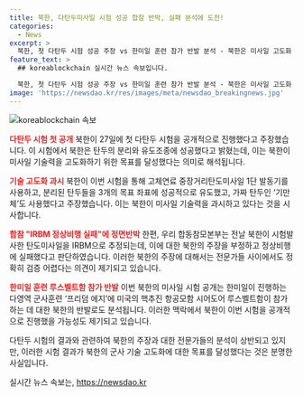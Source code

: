 ```yaml
---
title: 북한, 다탄두미사일 시험 성공 합참 반박, 실패 분석에 도전!
categories:
  - News
excerpt: >
  북한, 첫 다탄두 시험 성공 주장 vs 한미일 훈련 참가 반발 분석 - 북한은 미사일 고도화 목표로 다탄두 시험 성공을 주장했다. 하지만 전문가들은 해당 영상이 정확한 검증을 어렵게 한다는 의견을 내놨다. 또한, 한미일 훈련에 미국의 핵추진 항공모함 시어도어 루스벨트함 참가로 인한 북한의 반발도 관측되고 있다. 해당 시험은 북한의 핵·미사일 고도화를 드러내기 위한 것으로 분석된다.
feature_text: >
  ## koreablockchain 실시간 뉴스 속보입니다.

  북한, 첫 다탄두 시험 성공 주장 vs 한미일 훈련 참가 반발 분석 - 북한은 미사일 고도화 목표로 다탄두 시험 성공을 주장했다. 하지만 전문가들은 해당 영상이 정확한 검증을 어렵게 한다는 의견을 내놨다. 또한, 한미일 훈련에 미국의 핵추진 항공모함 시어도어 루스벨트함 참가로 인한 북한의 반발도 관측되고 있다. 해당 시험은 북한의 핵·미사일 고도화를 드러내기 위한 것으로 분석된다.
image: 'https://newsdao.kr/res/images/meta/newsdao_breakingnews.jpg'
---
```


<p><img src="https://newsdao.kr/res/images/meta/newsdao_breakingnews.jpg" alt="koreablockchain 속보" /></p>

<p><b><span style="color: #ee2323;">다탄두 시험 첫 공개</span></b>
북한이 27일에 첫 다탄두 시험을 공개적으로 진행했다고 주장했습니다. 이 시험에서 북한은 탄두의 분리와 유도조종에 성공했다고 밝혔는데, 이는 북한이 미사일 기술력을 고도화하기 위한 목표를 달성했다는 의미로 해석됩니다.</p>

<p><b><span style="color: #ee2323;">기술 고도화 과시</span></b>
북한이 이번 시험을 통해 고체연료 중장거리탄도미사일 1단 발동기를 사용하고, 분리된 탄두들을 3개의 목표 좌표에 성공적으로 유도했고, 가짜 탄두인 ‘기만체’도 사용했다고 주장했습니다. 이는 북한이 미사일 기술력을 과시하고 있다는 것을 시사합니다.</p>

<p><b><span style="color: #ee2323;">합참 "IRBM 정상비행 실패"에 정면반박</span></b>
한편, 우리 합동참모본부는 전날 북한이 시험발사한 탄도미사일을 IRBM으로 추정되는데, 이에 대한 북한의 주장을 부정하고 정상비행에 실패했다고 판단하였습니다. 이러한 북한의 주장에 대해서는 전문가들 사이에서도 정확히 검증 어렵다는 의견이 제기되고 있습니다.</p>

<p><b><span style="color: #ee2323;">한미일 훈련 루스벨트함 참가 반발</span></b>
이번 북한의 미사일 시험 공개는 한미일이 진행하는 다영역 군사훈련 ‘프리덤 에지’에 미국의 핵추진 항공모함 시어도어 루스벨트함이 참가하는 데 대한 북한의 반발로도 분석됩니다. 이러한 맥락에서 북한이 이번 시험을 공개적으로 진행했을 가능성도 제기되고 있습니다.</p>

<p>다탄두 시험의 결과와 관련하여 북한의 주장과 대한 전문가들의 분석이 상반되고 있지만, 이러한 시험 결과가 북한의 군사 기술 고도화에 대한 목표를 달성했다는 것은 분명한 사실입니다.</p>
실시간 뉴스 속보는, <a href="https://newsdao.kr" rel="dofollow">https://newsdao.kr</a>


